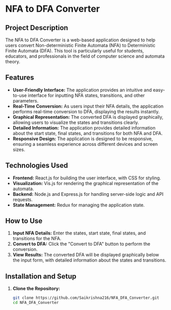 # NFA to DFA Converter

## Project Description

The NFA to DFA Converter is a web-based application designed to help users convert Non-deterministic Finite Automata (NFA) to Deterministic Finite Automata (DFA). This tool is particularly useful for students, educators, and professionals in the field of computer science and automata theory.

## Features

- **User-Friendly Interface:** The application provides an intuitive and easy-to-use interface for inputting NFA states, transitions, and other parameters.
- **Real-Time Conversion:** As users input their NFA details, the application performs real-time conversion to DFA, displaying the results instantly.
- **Graphical Representation:** The converted DFA is displayed graphically, allowing users to visualize the states and transitions clearly.
- **Detailed Information:** The application provides detailed information about the start state, final states, and transitions for both NFA and DFA.
- **Responsive Design:** The application is designed to be responsive, ensuring a seamless experience across different devices and screen sizes.

## Technologies Used

- **Frontend:** React.js for building the user interface, with CSS for styling.
- **Visualization:** Vis.js for rendering the graphical representation of the automata.
- **Backend:** Node.js and Express.js for handling server-side logic and API requests.
- **State Management:** Redux for managing the application state.

## How to Use

1. **Input NFA Details:** Enter the states, start state, final states, and transitions for the NFA.
2. **Convert to DFA:** Click the "Convert to DFA" button to perform the conversion.
3. **View Results:** The converted DFA will be displayed graphically below the input form, with detailed information about the states and transitions.

## Installation and Setup

1. **Clone the Repository:**
   ```bash
   git clone https://github.com/Saikrishna216/NFA_DFA_Converter.git
   cd NFA_DFA_Converter

